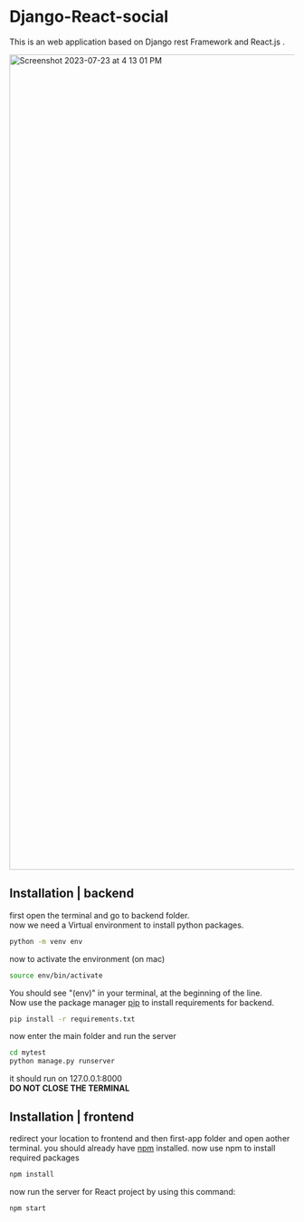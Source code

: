 # Django-React-social
This is an web application based on Django rest Framework and React.js .

<img width="1440" alt="Screenshot 2023-07-23 at 4 13 01 PM" src="https://github.com/3westrick/Django-React-social/assets/109426803/7f324c90-e0e7-43e6-936b-e52cbb698adc">

## Installation | backend
first open the terminal and go to backend folder.<br>
now we need a Virtual environment to install python packages.

```bash
python -m venv env
```
now to activate the environment (on mac)
```bash
source env/bin/activate
```
You should see "(env)" in your terminal, at the beginning of the line.<br>
Now use the package manager [pip](https://pip.pypa.io/en/stable/) to install requirements for backend.
```bash
pip install -r requirements.txt
```
now enter the main folder and run the server
```bash
cd mytest
python manage.py runserver
```
it should run on 127.0.0.1:8000<br>
<strong>DO NOT CLOSE THE TERMINAL</strong>

## Installation | frontend
redirect your location to frontend and then first-app folder and open aother terminal.
you should already have [npm]([https://pip.pypa.io/en/stable/](https://nodejs.org/en/download)https://nodejs.org/en/download) installed.
now use npm to install required packages
```bash
npm install
```

now run the server for React project by using this command:
```bash
npm start
```
